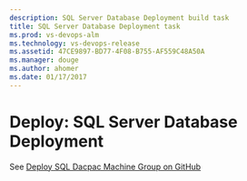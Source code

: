 ```yaml
---
description: SQL Server Database Deployment build task
title: SQL Server Database Deployment task
ms.prod: vs-devops-alm
ms.technology: vs-devops-release
ms.assetid: 47CE9897-BD77-4F08-B755-AF559C48A50A
ms.manager: douge
ms.author: ahomer
ms.date: 01/17/2017
---
```


# Deploy: SQL Server Database Deployment

See [Deploy SQL Dacpac Machine Group on GitHub](https://github.com/Microsoft/vsts-tasks/tree/master/Tasks/SqlDacpacDeploymentOnMachineGroup)
